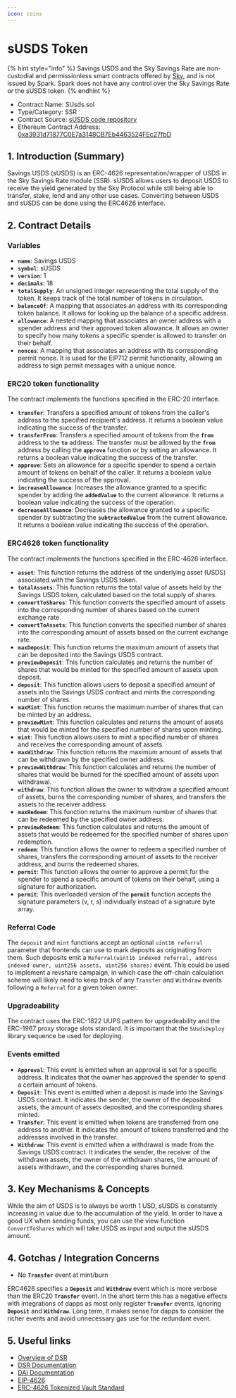```yaml
---
icon: coins
---
```


# sUSDS Token

{% hint style="info" %}
Savings USDS and the Sky Savings Rate are non-custodial and permissionless smart contracts offered by [Sky](https://sky.money), and is not issued by Spark. Spark does not have any control over the Sky Savings Rate or the sUSDS token.
{% endhint %}

* Contract Name: SUsds.sol
* Type/Category: SSR
* Contract Source: [sUSDS code repository](https://github.com/makerdao/sdai/blob/susds/src/SUsds.sol)
* Ethereum Contract Address: [0xa3931d71877C0E7a3148CB7Eb4463524FEc27fbD](https://etherscan.io/address/0xa3931d71877c0e7a3148cb7eb4463524fec27fbd)

## 1. Introduction (Summary)

Savings USDS (sUSDS) is an ERC-4626 representation/wrapper of USDS in the Sky Savings Rate module (SSR). sUSDS allows users to deposit USDS to receive the yield generated by the Sky Protocol while still being able to transfer, stake, lend and any other use cases. Converting between USDS and sUSDS can be done using the ERC4626 interface.

## 2. Contract Details

### Variables

* **`name`**: Savings USDS
* **`symbol`**: sUSDS
* **`version`**: 1
* **`decimals`**: 18
* **`totalSupply`**: An unsigned integer representing the total supply of the token. It keeps track of the total number of tokens in circulation.
* **`balanceOf`**: A mapping that associates an address with its corresponding token balance. It allows for looking up the balance of a specific address.
* **`allowance`**: A nested mapping that associates an owner address with a spender address and their approved token allowance. It allows an owner to specify how many tokens a specific spender is allowed to transfer on their behalf.
* **`nonces`**: A mapping that associates an address with its corresponding permit nonce. It is used for the EIP712 permit functionality, allowing an address to sign permit messages with a unique nonce.

### ERC20 token functionality

The contract implements the functions specified in the ERC-20 interface.

* **`transfer`**: Transfers a specified amount of tokens from the caller's address to the specified recipient's address. It returns a boolean value indicating the success of the transfer.
* **`transferFrom`**: Transfers a specified amount of tokens from the **`from`** address to the **`to`** address. The transfer must be allowed by the **`from`** address by calling the **`approve`** function or by setting an allowance. It returns a boolean value indicating the success of the transfer.
* **`approve`**: Sets an allowance for a specific spender to spend a certain amount of tokens on behalf of the caller. It returns a boolean value indicating the success of the approval.
* **`increaseAllowance`**: Increases the allowance granted to a specific spender by adding the **`addedValue`** to the current allowance. It returns a boolean value indicating the success of the operation.
* **`decreaseAllowance`**: Decreases the allowance granted to a specific spender by subtracting the **`subtractedValue`** from the current allowance. It returns a boolean value indicating the success of the operation.

### **ERC4626 token functionality**

The contract implements the functions specified in the ERC-4626 interface.

* **`asset`**: This function returns the address of the underlying asset (USDS) associated with the Savings USDS token.
* **`totalAssets`**: This function returns the total value of assets held by the Savings USDS token, calculated based on the total supply of shares.
* **`convertToShares`**: This function converts the specified amount of assets into the corresponding number of shares based on the current exchange rate.
* **`convertToAssets`**: This function converts the specified number of shares into the corresponding amount of assets based on the current exchange rate.
* **`maxDeposit`**: This function returns the maximum amount of assets that can be deposited into the Savings USDS contract.
* **`previewDeposit`**: This function calculates and returns the number of shares that would be minted for the specified amount of assets upon deposit.
* **`deposit`**: This function allows users to deposit a specified amount of assets into the Savings USDS contract and mints the corresponding number of shares.
* **`maxMint`**: This function returns the maximum number of shares that can be minted by an address.
* **`previewMint`**: This function calculates and returns the amount of assets that would be minted for the specified number of shares upon minting.
* **`mint`**: This function allows users to mint a specified number of shares and receives the corresponding amount of assets.
* **`maxWithdraw`**: This function returns the maximum amount of assets that can be withdrawn by the specified owner address.
* **`previewWithdraw`**: This function calculates and returns the number of shares that would be burned for the specified amount of assets upon withdrawal.
* **`withdraw`**: This function allows the owner to withdraw a specified amount of assets, burns the corresponding number of shares, and transfers the assets to the receiver address.
* **`maxRedeem`**: This function returns the maximum number of shares that can be redeemed by the specified owner address.
* **`previewRedeem`**: This function calculates and returns the amount of assets that would be redeemed for the specified number of shares upon redemption.
* **`redeem`**: This function allows the owner to redeem a specified number of shares, transfers the corresponding amount of assets to the receiver address, and burns the redeemed shares.
* **`permit`**: This function allows the owner to approve a permit for the spender to spend a specific amount of tokens on their behalf, using a signature for authorization.
* **`permit`**: This overloaded version of the **`permit`** function accepts the signature parameters (v, r, s) individually instead of a signature byte array.

### Referral Code

The `deposit` and `mint` functions accept an optional `uint16 referral` parameter that frontends can use to mark deposits as originating from them. Such deposits emit a `Referral(uint16 indexed referral, address indexed owner, uint256 assets, uint256 shares)` event. This could be used to implement a revshare campaign, in which case the off-chain calculation scheme will likely need to keep track of any `Transfer` and `Withdraw` events following a `Referral` for a given token owner.

### Upgradeability

The contract uses the ERC-1822 UUPS pattern for upgradeability and the ERC-1967 proxy storage slots standard. It is important that the `SUsdsDeploy` library sequence be used for deploying.

### Events emitted

* **`Approval`**: This event is emitted when an approval is set for a specific address. It indicates that the owner has approved the spender to spend a certain amount of tokens.
* **`Deposit`**: This event is emitted when a deposit is made into the Savings USDS contract. It indicates the sender, the owner of the deposited assets, the amount of assets deposited, and the corresponding shares minted.
* **`Transfer`**: This event is emitted when tokens are transferred from one address to another. It indicates the amount of tokens transferred and the addresses involved in the transfer.
* **`Withdraw`**: This event is emitted when a withdrawal is made from the Savings USDS contract. It indicates the sender, the receiver of the withdrawn assets, the owner of the withdrawn shares, the amount of assets withdrawn, and the corresponding shares burned.

## 3. Key Mechanisms & Concepts

While the aim of USDS is to always be worth 1 USD, sUSDS is constantly increasing in value due to the accumulation of the yield. In order to have a good UX when sending funds, you can use the view function `ConvertToShares` which will take USDS as input and output the sUSDS amount.

## 4. Gotchas / Integration Concerns

* No **`Transfer`** event at mint/burn

ERC4626 specifies a **`Deposit`** and **`Withdraw`** event which is more verbose than the ERC20 **`Transfer`** event. In the short term this has a negative effects with integrations of dapps as most only register **`Transfer`** events, ignoring **`Deposit`** and **`Withdraw`**. Long term, it makes sense for dapps to consider the richer events and avoid unnecessary gas use for the redundant event.

## 5. Useful links

* [Overview of DSR](https://manual.makerdao.com/parameter-index/core/param-dai-savings-rate)
* [DSR Documentation](https://docs.makerdao.com/smart-contract-modules/proxy-module/dsr-manager-detailed-documentation)
* [DAI Documentation](https://docs.makerdao.com/smart-contract-modules/dai-module/dai-detailed-documentation)
* [EIP-4626](https://eips.ethereum.org/EIPS/eip-4626)
* [ERC-4626 Tokenized Vault Standard](https://ethereum.org/en/developers/docs/standards/tokens/erc-4626/)

